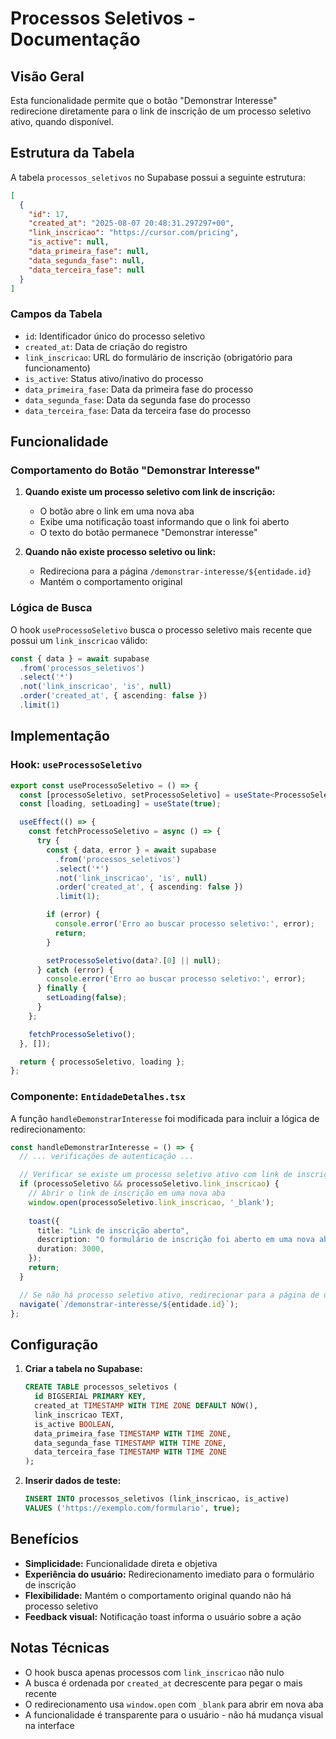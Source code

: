 # Processos Seletivos - Documentação

## Visão Geral

Esta funcionalidade permite que o botão "Demonstrar Interesse" redirecione diretamente para o link de inscrição de um processo seletivo ativo, quando disponível.

## Estrutura da Tabela

A tabela `processos_seletivos` no Supabase possui a seguinte estrutura:

```json
[
  {
    "id": 17,
    "created_at": "2025-08-07 20:48:31.297297+00",
    "link_inscricao": "https://cursor.com/pricing",
    "is_active": null,
    "data_primeira_fase": null,
    "data_segunda_fase": null,
    "data_terceira_fase": null
  }
]
```

### Campos da Tabela

- `id`: Identificador único do processo seletivo
- `created_at`: Data de criação do registro
- `link_inscricao`: URL do formulário de inscrição (obrigatório para funcionamento)
- `is_active`: Status ativo/inativo do processo
- `data_primeira_fase`: Data da primeira fase do processo
- `data_segunda_fase`: Data da segunda fase do processo
- `data_terceira_fase`: Data da terceira fase do processo

## Funcionalidade

### Comportamento do Botão "Demonstrar Interesse"

1. **Quando existe um processo seletivo com link de inscrição:**
   - O botão abre o link em uma nova aba
   - Exibe uma notificação toast informando que o link foi aberto
   - O texto do botão permanece "Demonstrar interesse"

2. **Quando não existe processo seletivo ou link:**
   - Redireciona para a página `/demonstrar-interesse/${entidade.id}`
   - Mantém o comportamento original

### Lógica de Busca

O hook `useProcessoSeletivo` busca o processo seletivo mais recente que possui um `link_inscricao` válido:

```typescript
const { data } = await supabase
  .from('processos_seletivos')
  .select('*')
  .not('link_inscricao', 'is', null)
  .order('created_at', { ascending: false })
  .limit(1)
```

## Implementação

### Hook: `useProcessoSeletivo`

```typescript
export const useProcessoSeletivo = () => {
  const [processoSeletivo, setProcessoSeletivo] = useState<ProcessoSeletivo | null>(null);
  const [loading, setLoading] = useState(true);

  useEffect(() => {
    const fetchProcessoSeletivo = async () => {
      try {
        const { data, error } = await supabase
          .from('processos_seletivos')
          .select('*')
          .not('link_inscricao', 'is', null)
          .order('created_at', { ascending: false })
          .limit(1);

        if (error) {
          console.error('Erro ao buscar processo seletivo:', error);
          return;
        }

        setProcessoSeletivo(data?.[0] || null);
      } catch (error) {
        console.error('Erro ao buscar processo seletivo:', error);
      } finally {
        setLoading(false);
      }
    };

    fetchProcessoSeletivo();
  }, []);

  return { processoSeletivo, loading };
};
```

### Componente: `EntidadeDetalhes.tsx`

A função `handleDemonstrarInteresse` foi modificada para incluir a lógica de redirecionamento:

```typescript
const handleDemonstrarInteresse = () => {
  // ... verificações de autenticação ...

  // Verificar se existe um processo seletivo ativo com link de inscrição
  if (processoSeletivo && processoSeletivo.link_inscricao) {
    // Abrir o link de inscrição em uma nova aba
    window.open(processoSeletivo.link_inscricao, '_blank');
    
    toast({
      title: "Link de inscrição aberto",
      description: "O formulário de inscrição foi aberto em uma nova aba.",
      duration: 3000,
    });
    return;
  }

  // Se não há processo seletivo ativo, redirecionar para a página de demonstração de interesse
  navigate(`/demonstrar-interesse/${entidade.id}`);
};
```

## Configuração

1. **Criar a tabela no Supabase:**
   ```sql
   CREATE TABLE processos_seletivos (
     id BIGSERIAL PRIMARY KEY,
     created_at TIMESTAMP WITH TIME ZONE DEFAULT NOW(),
     link_inscricao TEXT,
     is_active BOOLEAN,
     data_primeira_fase TIMESTAMP WITH TIME ZONE,
     data_segunda_fase TIMESTAMP WITH TIME ZONE,
     data_terceira_fase TIMESTAMP WITH TIME ZONE
   );
   ```

2. **Inserir dados de teste:**
   ```sql
   INSERT INTO processos_seletivos (link_inscricao, is_active) 
   VALUES ('https://exemplo.com/formulario', true);
   ```

## Benefícios

- **Simplicidade:** Funcionalidade direta e objetiva
- **Experiência do usuário:** Redirecionamento imediato para o formulário de inscrição
- **Flexibilidade:** Mantém o comportamento original quando não há processo seletivo
- **Feedback visual:** Notificação toast informa o usuário sobre a ação

## Notas Técnicas

- O hook busca apenas processos com `link_inscricao` não nulo
- A busca é ordenada por `created_at` decrescente para pegar o mais recente
- O redirecionamento usa `window.open` com `_blank` para abrir em nova aba
- A funcionalidade é transparente para o usuário - não há mudança visual na interface
